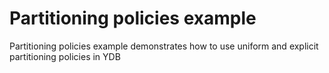 # Partitioning policies example

Partitioning policies example demonstrates how to use uniform and explicit partitioning policies in YDB
